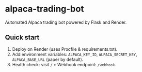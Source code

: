 # alpaca-trading-bot
Automated Alpaca trading bot powered by Flask and Render.
## Quick start
1. Deploy on Render (uses Procfile & requirements.txt).
2. Add environment variables: `ALPACA_KEY_ID`, `ALPACA_SECRET_KEY`, `ALPACA_BASE_URL` (paper by default).
3. Health check: visit `/` • Webhook endpoint: `/webhook`.
